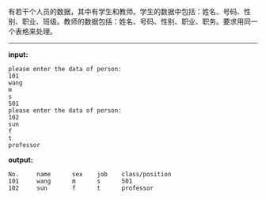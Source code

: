 有若干个人员的数据，其中有学生和教师。学生的数据中包括：姓名、号码、性别、职业、班级。教师的数据包括：姓名、号码、性别、职业、职务。要求用同一个表格来处理。
****
**input:**
```
please enter the data of person:
101 
wang
m
s
501
please enter the data of person:
102
sun
f
t
professor
```
**output:**
```
No.     name      sex    job    class/position
101     wang      m      s      501
102     sun       f      t      professor
```
